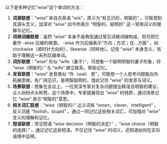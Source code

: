 以下是多种记忆“wise”这个单词的方法：
1. **词源联想**：“wise” 来自古英语 “wīs”，原义为“有见识的，明智的” 。可联想到其源头含义，加深对 “wise” 如今所表示 “明智的，聪明的” 这一常用词义的理解与记忆。
2. **词根词缀联想**：虽然 “wise” 本身不是典型通过常见词根词缀构成，但可把它看作 -wise 后缀的根源。 -wise 作为后缀表示“方向；方式；在…方面” ，如clockwise（顺时针方向的），likewise（同样地）。记住 “wise” 本身含义，有助于理解这一系列后缀单词。
3. **词形联想**：“wise” 形似 “wife（妻子）”，可想象一个聪明明智的妻子形象，将 “wise（明智的）” 与 “wife” 建立联系，帮助记忆。
4. **发音联想**：“wise” 发音类似 “外（wai） 思”，可联想一个人思考问题能向外拓展思维，有广阔见识，是明智聪明的，借此记住 “wise” 的发音与词义。
5. **场景联想**：想象在会议上，一位资深专家对复杂问题提出精准且明智的建议，众人纷纷点头称赞。这个场景中，专家就展现出 “wise” 的特质，通过场景记忆 “wise” 表示“明智的”意思。
6. **相关词汇联想**：“wise（明智的）” 近义词有 “smart，clever，intelligent” ，反义词是 “foolish，stupid” 。通过一同记忆这些相关词汇，可加强对 “wise” 含义的理解和记忆。
7. **短语联想**：常见短语 “wise decision（明智的决定）” ，“wise choice（明智的选择）” 。通过记忆这些短语，不仅记住 “wise” 的词义，还知道如何在实际语境中运用。 